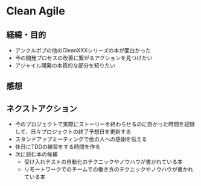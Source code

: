 # Clean Agile

## 経緯・目的

- アンクルボブの他のCleanXXXシリーズの本が面白かった
- 今の開発プロセスの改善に繋がるアクションを見つけたい
- アジャイル開発の本質的な部分を知りたい

## 感想

## ネクストアクション

- 今のプロジェクトで実際にストーリーを終わらせるのに掛かった時間を記録して、日々プロジェクトの終了予想日を更新する
- スタンドアップミーティングで他の人への感謝を伝える
- 休日にTDDの練習をする時間を作る
- 次に読む本の候補
  - 受け入れテストの自動化のテクニックやノウハウが書かれている本
  - リモートワークでのチームでの働き方のテクニックやノウハウが書かれている本

